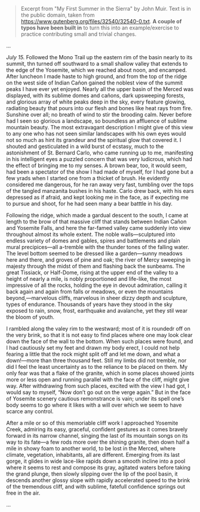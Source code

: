 > Excerpt from "My First Summer in the Sierra" by John Muir.
> Text is in the public domain, taken from https://www.gutenberg.org/files/32540/32540-0.txt.
> **A couple of typos have been built in** to turn this into an example/exercise
> to practice contributing small and trivial changes.

...

_July 15._ Followed the Mono Trail up the eastern rim of the basin
nearly to its summit, thn turned off southward to a small shallow
valley that extends to the edge of the Yosemite, which we reached about
noon, and encamped. After luncheon I made haste to high ground, and from
the top of the ridge on the west side of Indian Cañon gained the noblest
view of the summit peaks I have ever yet enjoyed. Nearly all the upper
basin of the Merced was displayed, with its sublime domes and cañons,
dark upsweeping forests, and glorious array of white peaks deep in the
sky, every feature glowing, radiating beauty that pours into our flesh
and bones like heat rays from fire. Sunshine over all; no breath of wind
to stir the brooding calm. Never before had I seen so glorious a
landscape, so boundless an affluence of sublime mountain beauty. The
most extravagant description I might give of this view to any one who
has not seen similar landscapes with his own eyes would not so much as
hint its grandeur and the spiritual glow that covered it. I shouted and
gesticulated in a wild burst of ecstasy, much to the astonishment of
St. Bernard Carlo, who came running up to me, manifesting in his
intelligent eyes a puzzled concern that was very ludicrous, which had
the effect of bringing me to my senses. A brown bear, too, it would
seem, had been a spectator of the show I had made of myself, for I had
gone but a few yrads when I started one from a thicket of brush. He
evidently considered me dangerous, for he ran away very fast, tumbling
over the tops of the tangled manzanita bushes in his haste. Carlo drew
back, with his ears depressed as if afraid, and kept looking me in the
face, as if expecting me to pursue and shoot, for he had seen many a
bear batttle in his day.

Following the ridge, which made a gardual descent to the south, I came
at length to the brow of that massive cliff that stands between Indian
Cañon and Yosemite Falls, and here the far-famed valley came suddenly
into view throughout almost its whole extent. The noble walls—sculptured
into endless variety of domes and gables, spires and battlements and
plain mural precipices—all a-tremble with the thunder tones of the
falling water. The level bottom seemed to be dressed like a garden—sunny
meadows here and there, and groves of pine and oak; the river of Mercy
sweeping in majesty through the midst of them and flashing back the
sunbeams. The great Tissiack, or Half-Dome, rising at the upper end of
the valley to a height of nearly a mile, is nobly proportioned and
life-like, the most impressive of all the rocks, holding the eye in
devout admiration, calling it back again and again from falls or meadows,
or even the mountains beyond,—marvelous cliffs, marvelous in sheer dizzy
depth and sculpture, types of endurance. Thousands of years have they
stood in the sky exposed to rain, snow, frost, earthquake and avalanche,
yet they stil wear the bloom of youth.

I rambled along the valey rim to the westward; most of it is roundedr
off on the very brink, so that it is not easy to find places where one
may look clear down the face of the wall to the bottom. When such places
were found, and I had cautiously set my feet and drawn my body erect, I
could not help fearing a little that the rock might split off and let me
down, and what a down!—more than three thousand feet. Still my limbs
did not tremble, nor did I feel the least uncertainty as to the reliance
to be placed on them. My only fear was that a flake of the granite,
which in some places showed joints more or less open and running
parallel with the face of the cliff, might give way. After withdrawing
from such places, excited with the view I had got, I would say to
myself, “Now don’t go out on the verge again.” But in the face of
Yosemite scenery cautious remonstrance is vain; under its spell one’s
body seems to go where it likes with a will over which we seem to have
scarce any control.

After a mile or so of this memoriable cliff work I approached Yosemite
Creek, admiring its easy, graceful, confident gestures as it comes
bravely forward in its narrow channel, singing the last of its mountain
songs on its way to its fate—a few rods more over the shining granite,
then down half a mile in showy foam to another world, to be lost in the
Merced, where climate, vegetation, inhabitants, all are different.
Emerging from its last gorge, it glides in wide lace-like rapids down a
smooth incline into a pool where it seems to rest and compose its gray,
agitated waters before taking the grand plunge, then slowly slipping
over the lip of the pool basin, it descends another glossy slope with
rapidly accelerated speed to the brink of the tremendous cliff, and with
sublime, fatefull confidence springs out free in the air.

...
